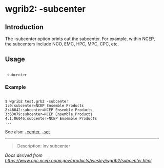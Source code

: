 # wgrib2: -subcenter

## Introduction

The -subcenter option prints out the subcenter.
For example, within NCEP, the subcenters include NCO, EMC, HPC, MPC, CPC, etc.

## Usage

```

-subcenter

```

### Example

```

$ wgrib2 test.grb2 -subcenter
1:0:subcenter=NCEP Ensemble Products
2:46042:subcenter=NCEP Ensemble Products
3:63079:subcenter=NCEP Ensemble Products
4.1:86046:subcenter=NCEP Ensemble Products
...

```

See also: [-center](./center.md),
[-set](./set.md)

---

> Description: inv subcenter

_Docs derived from <https://www.cpc.ncep.noaa.gov/products/wesley/wgrib2/subcenter.html>_
